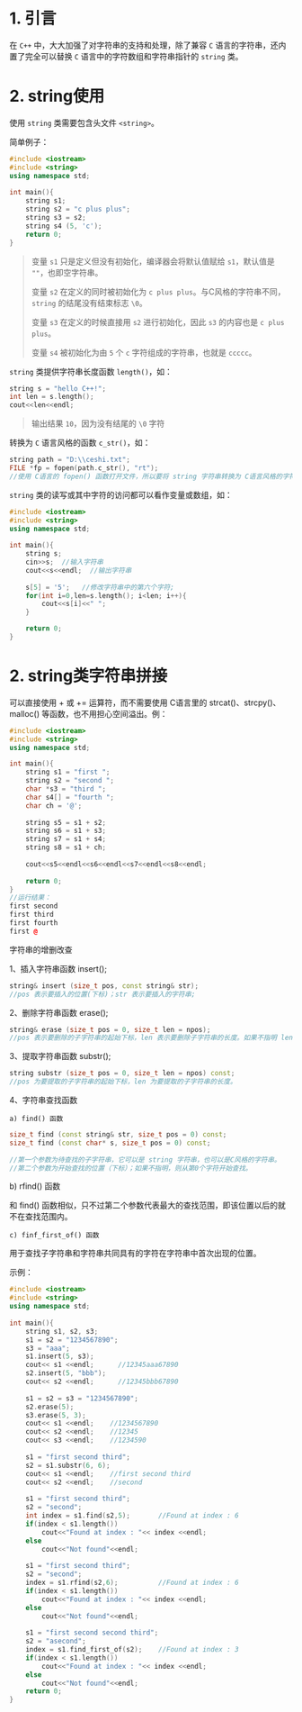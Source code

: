 # 1. 引言

在 `C++` 中，大大加强了对字符串的支持和处理，除了兼容 `C` 语言的字符串，还内置了完全可以替换 `C` 语言中的字符数组和字符串指针的 `string` 类。

# 2. string使用

使用 `string` 类需要包含头文件 `<string>`。

简单例子：
``` C++
#include <iostream>
#include <string>
using namespace std;
 
int main(){
    string s1;
    string s2 = "c plus plus";
    string s3 = s2;
    string s4 (5, 'c');
    return 0;
}
```

> 变量 `s1` 只是定义但没有初始化，编译器会将默认值赋给 `s1`，默认值是 `""`，也即空字符串。
> 
> 变量 `s2` 在定义的同时被初始化为 `c plus plus`。与C风格的字符串不同，`string` 的结尾没有结束标志 `\0`。
> 
> 变量 `s3` 在定义的时候直接用 `s2` 进行初始化，因此 `s3` 的内容也是 `c plus plus`。
> 
> 变量 `s4` 被初始化为由 `5` 个 `c` 字符组成的字符串，也就是 `ccccc`。

`string` 类提供字符串长度函数 `length()`，如：

``` C++
string s = "hello C++!";
int len = s.length();
cout<<len<<endl;
```

> 输出结果 `10`，因为没有结尾的 `\0` 字符


转换为 `C` 语言风格的函数 `c_str()`，如：

``` C++
string path = "D:\\ceshi.txt";
FILE *fp = fopen(path.c_str(), "rt");
//使用 C语言的 fopen() 函数打开文件，所以要将 string 字符串转换为 C语言风格的字符串。
```

`string` 类的读写或其中字符的访问都可以看作变量或数组，如：

``` C++
#include <iostream>
#include <string>
using namespace std;
 
int main(){
    string s;
    cin>>s;  //输入字符串
    cout<<s<<endl;  //输出字符串
 
    s[5] = '5';   //修改字符串中的第六个字符;
    for(int i=0,len=s.length(); i<len; i++){
        cout<<s[i]<<" ";
    }

    return 0;
}
```

# 2. string类字符串拼接

可以直接使用 + 或 += 运算符，而不需要使用 C语言里的 strcat()、strcpy()、malloc() 等函数，也不用担心空间溢出。例：

``` C++
#include <iostream>
#include <string>
using namespace std;

int main(){
    string s1 = "first ";
    string s2 = "second ";
    char *s3 = "third ";
    char s4[] = "fourth ";
    char ch = '@';
 
    string s5 = s1 + s2;
    string s6 = s1 + s3;
    string s7 = s1 + s4;
    string s8 = s1 + ch;
    
    cout<<s5<<endl<<s6<<endl<<s7<<endl<<s8<<endl;
 
    return 0;
}
//运行结果：
first second
first third
first fourth
first @
```

字符串的增删改查

1、插入字符串函数 insert();

``` C++
string& insert (size_t pos, const string& str);
//pos 表示要插入的位置(下标)；str 表示要插入的字符串;
```

2、删除字符串函数 erase();
``` C++
string& erase (size_t pos = 0, size_t len = npos);
//pos 表示要删除的子字符串的起始下标，len 表示要删除子字符串的长度。如果不指明 len 的话，那么直接删除从 pos 到字符串结束处的所有字符。
```
3、提取字符串函数 substr();
``` C++
string substr (size_t pos = 0, size_t len = npos) const;
//pos 为要提取的子字符串的起始下标，len 为要提取的子字符串的长度。
```
4、字符串查找函数

    a) find() 函数

``` C++
size_t find (const string& str, size_t pos = 0) const;
size_t find (const char* s, size_t pos = 0) const;
 
//第一个参数为待查找的子字符串，它可以是 string 字符串，也可以是C风格的字符串。
//第二个参数为开始查找的位置（下标）；如果不指明，则从第0个字符开始查找。
```
 b) rfind() 函数

  和 find() 函数相似，只不过第二个参数代表最大的查找范围，即该位置以后的就不在查找范围内。

    c) finf_first_of() 函数

  用于查找子字符串和字符串共同具有的字符在字符串中首次出现的位置。

 示例：

``` C++
#include <iostream>
#include <string>
using namespace std;
 
int main(){
    string s1, s2, s3;
    s1 = s2 = "1234567890";
    s3 = "aaa";
    s1.insert(5, s3);
    cout<< s1 <<endl;      //12345aaa67890
    s2.insert(5, "bbb");
    cout<< s2 <<endl;      //12345bbb67890
 
    s1 = s2 = s3 = "1234567890";
    s2.erase(5);
    s3.erase(5, 3);
    cout<< s1 <<endl;    //1234567890
    cout<< s2 <<endl;    //12345
    cout<< s3 <<endl;    //1234590
 
    s1 = "first second third";
    s2 = s1.substr(6, 6);
    cout<< s1 <<endl;    //first second third
    cout<< s2 <<endl;    //second
 
    s1 = "first second third";
    s2 = "second";
    int index = s1.find(s2,5);       //Found at index : 6
    if(index < s1.length())
        cout<<"Found at index : "<< index <<endl;
    else
        cout<<"Not found"<<endl;
 
    s1 = "first second third";
    s2 = "second";
    index = s1.rfind(s2,6);          //Found at index : 6
    if(index < s1.length())
        cout<<"Found at index : "<< index <<endl;
    else
        cout<<"Not found"<<endl;
 
    s1 = "first second second third";
    s2 = "asecond";
    index = s1.find_first_of(s2);    //Found at index : 3
    if(index < s1.length())
        cout<<"Found at index : "<< index <<endl;
    else
        cout<<"Not found"<<endl;
    return 0;
}
```